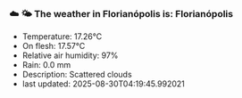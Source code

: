 ### ☁️ 🌤️  The weather in Florianópolis is: Florianópolis

- Temperature: 17.26°C
- On flesh: 17.57°C
- Relative air humidity: 97%
- Rain: 0.0 mm
- Description: Scattered clouds
- last updated: 2025-08-30T04:19:45.992021
